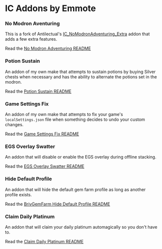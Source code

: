 # IC Addons by Emmote

### No Modron Aventuring

This is a fork of Antilectual's [IC_NoModronAdventuring_Extra](https://github.com/antilectual/IC_Addons/tree/main/IC_Addons/IC_NoModronAdventuring_Extra) addon that adds a few extra features.  

Read the [No Modron Adventuring README](IC_NoModronAdventuring_Extra/README.md)

### Potion Sustain

An addon of my own make that attempts to sustain potions by buying Silver chests when necessary and has the ability to alternate the potions set in the modron.

Read the [Potion Sustain README](IC_PotionSustain_Extra/README.md)

### Game Settings Fix

An addon of my own make that attempts to fix your game's `localSettings.json` file when something decides to undo your custom changes.

Read the [Game Settings Fix README](IC_GameSettingsFix_Extra/README.md)

### EGS Overlay Swatter

An addon that will disable or enable the EGS overlay during offline stacking.

Read the [EGS Overlay Swatter README](IC_EGSOverlaySwatter_Extra/README.md)

### Hide Default Profile

An addon that will hide the default gem farm profile as long as another profile exists.

Read the [BrivGemFarm Hide Default Profile README](IC_BrivGemFarm_HideDefaultProfile_Extra/README.md)

### Claim Daily Platinum

An addon that will claim your daily platinum automagically so you don't have to.

Read the [Claim Daily Platinum README](IC_ClaimDailyPlatinum_Extra/README.md)